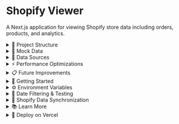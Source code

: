 # Shopify Viewer

A Next.js application for viewing Shopify store data including orders, products, and analytics.

<details>
<summary>📁 Project Structure</summary>

- `/app` - Next.js App Router pages and components
  - `/analytics` - Analytics dashboard
  - `/orders` - Orders management
  - `/products` - Products listing
  - `/sync` - Data synchronization with Shopify
  - `/api` - Server actions and API routes
- `/lib` - Shared utilities and libraries
  - `/hooks` - Custom React hooks
  - `/mock` - Mock data and UI helper functions
  - `/services` - API service layer abstractions
  - `/providers` - React providers for context
  - `/supabase` - Supabase client and database types
</details>

<details>
<summary>🧩 Mock Data</summary>

Mock data is centralized in the `/lib/mock` directory to maintain consistency across the application. This includes:

- Date range presets for filtering
- Sample sales data for analytics
- UI helper functions for rendering status badges and formatting
</details>

<details>
<summary>🔄 Data Sources</summary>

The application uses different data sources depending on the feature:

- **Real Data** - Products and Orders pages display real data fetched from the Supabase database and synchronized with Shopify
- **Mock Data** - The Analytics dashboard uses simulated data for demonstration purposes

When testing the application:
1. Products and Orders can be synchronized with your actual Shopify store data
2. Analytics visualizations use predefined sample data that does not reflect your actual store performance
</details>

<details>
<summary>⚡ Performance Optimizations</summary>

This project implements several performance and scalability optimizations:

- **React Query** - For efficient data fetching, caching, and state management
- **API Layer Abstraction** - Centralized service layer for all API operations
- **Server Actions** - Secure server-side API operations without exposing credentials
- **React 19** - Leveraging the new React compiler for automatic optimizations
</details>

<details>
<summary>📋 Future Improvements</summary>

### Database and ORM
- [ ] Implement a proper ORM (Prisma) for database operations
- [ ] Create migration scripts for database schema changes
- [ ] Add database schema visualization
- [ ] Implement database seeding for development environments

### Component Architecture
- [ ] Refactor repeating UI patterns into reusable components
- [ ] Create a component library for consistent UI elements
- [ ] Add Storybook for component documentation
- [ ] Implement component testing with React Testing Library

### Performance Enhancements
- [ ] Add virtualization for order/product tables for better pagination performance
- [ ] Implement data prefetching for common navigation paths
- [ ] Add bundle analysis and optimization
- [ ] Optimize API response caching strategies

### Developer Experience
- [ ] Add comprehensive TypeScript documentation
- [ ] Improve error handling and logging
- [ ] Create CI/CD pipeline for automated testing
- [ ] Add code quality checks with ESLint/Prettier
</details>

<details>
<summary>🚀 Getting Started</summary>

First, install dependencies:

```bash
npm install
# or
yarn install
```

The application is already configured with environment variables in the `.env` file at the root of the project.

Run the development server:

```bash
npm run dev
# or
yarn dev
```

Open [http://localhost:3000](http://localhost:3000) with your browser to see the application.
</details>

<details>
<summary>⚙️ Environment Variables</summary>

The application uses environment variables from the `.env` file in the root directory:

```
# Shopify API Credentials
SHOPIFY_SHOP_NAME="your-store.myshopify.com"
SHOPIFY_API_KEY="your_api_key"
SHOPIFY_API_SECRET="your_api_secret" 
SHOPIFY_API_VERSION="2024-01"
SHOPIFY_ACCESS_TOKEN="your_access_token"

# Application URL
NEXT_PUBLIC_APP_URL="http://localhost:3000"

# Supabase Configuration
NEXT_PUBLIC_SUPABASE_URL="your_supabase_url"
NEXT_PUBLIC_SUPABASE_API_KEY="your_supabase_anon_key"

# API Endpoints
NEXT_PUBLIC_SUPABASE_ORDERS_API_ENDPOINT="/api/supabase/orders"
NEXT_PUBLIC_SUPABASE_PRODUCTS_API_ENDPOINT="/api/supabase/products"
```

### Shopify API Configuration

The Server Actions connect directly to the Shopify Admin API using these environment variables:

- `SHOPIFY_SHOP_NAME`: Your Shopify store URL (e.g., "your-store.myshopify.com")
- `SHOPIFY_API_VERSION`: The Shopify API version to use (e.g., "2024-01")
- `SHOPIFY_ACCESS_TOKEN`: Your private Shopify Admin API access token

This project uses [`next/font`](https://nextjs.org/docs/app/building-your-application/optimizing/fonts) to automatically optimize and load [Inter](https://fonts.google.com/specimen/Inter), a modern sans-serif font.
</details>

<details>
<summary>📅 Date Filtering & Testing</summary>

### Date Filtering Logic

The application filters orders based on the **Shopify store's order processing date** (`processedAt`), not the date when orders were synced to our database.

### Example Test Dates

Here are a few example date ranges to test the filtering functionality:

| Test Case | Date Range | Expected Result |
|-----------|------------|-----------------|
| Recent Orders | 2023-12-01 to 2023-12-31 | Orders from December 2023 |
| Black Friday | 2023-11-24 to 2023-11-27 | Holiday shopping period orders |
| All Orders | Leave dates empty, click "View All Orders" | Complete order history |

> **Note**: The demo environment contains sample data primarily from 2023-2024.

To test the date filter:
1. Select a date range using the date pickers
2. Click "Apply" or use a preset button like "Last 7 Days" 
3. Verify the displayed orders match your selected dates
4. Use "View All Orders" to reset filters

### Testing Date Filters

To test the date filtering functionality:

1. **Setup Test Environment**
   ```bash
   # Start the development server
   npm run dev
   ```

2. **Manual Testing**
   - Navigate to the Orders page
   - Use the date picker to select different date ranges
   - Verify that the orders displayed match the expected date range
   - Test edge cases such as:
     - Selecting dates with no orders
     - Selecting a single day
     - Selecting a very wide date range

3. **API Testing**
   - Use the API directly to verify filtering:
   ```bash
   # Replace with your actual base URL and date parameters
   curl "http://localhost:3000/api/supabase/orders?startDate=2023-01-01&endDate=2023-01-31"
   ```

4. **Testing Preset Date Ranges**
   - Click the preset date range buttons ("Last 7 days", "Last 30 days", etc.)
   - Verify that the correct date range is applied and the appropriate orders are displayed

5. **View All Orders**
   - Click the "View All Orders" button to clear date filters
   - Verify that all orders are displayed regardless of date

Note that if you need to filter by database sync date instead, this would require schema modifications and API changes.
</details>

<details>
<summary>🔄 Shopify Data Synchronization</summary>

The application provides functionality to synchronize products and orders from your Shopify store to the Supabase database.

### How Synchronization Works

1. **Products Synchronization**
   - Click the "Sync Products" button on the Products page
   - The app connects to the Shopify GraphQL Admin API using your credentials
   - Products, variants, and images are fetched from Shopify
   - Data is then stored in the Supabase database with proper relationships
   - Existing products are updated and new products are added

2. **Orders Synchronization**
   - Select a date range on the Orders page
   - Click the "Sync Orders" button
   - The app fetches orders from the specified date range from Shopify
   - Orders and related data (line items, addresses, customers) are stored in Supabase
   - The system maintains relationships between orders and products

### Synchronization Flow

```
UI Request → API Route → Shopify GraphQL API → Transform Data → Supabase Database
```

Each synchronization operation provides real-time feedback through toast notifications, indicating whether the sync was successful or if any errors occurred.

### Technical Implementation

The synchronization is implemented through server-side API routes:
- `/api/shopify/products/sync`: Syncs all products from the Shopify store
- `/api/shopify/orders/sync`: Syncs orders from a specified date range

These endpoints authenticate with Shopify using your store credentials from environment variables, then use the Shopify Admin API to fetch the data. The data is then processed and stored in the Supabase database using the Supabase client's `upsert` functionality to avoid duplicates.

### Testing Synchronization

To test the synchronization:
1. Ensure your Shopify API credentials are correctly set in the environment variables
2. Click the "Sync Products" button on the Products page
3. For Orders, select a date range and click "Sync Orders"
4. Check the updated listings to verify the data was imported correctly
</details>

<details>
<summary>📚 Learn More</summary>

To learn more about Next.js, take a look at the following resources:

- [Next.js Documentation](https://nextjs.org/docs) - learn about Next.js features and API.
- [Learn Next.js](https://nextjs.org/learn) - an interactive Next.js tutorial.

You can check out [the Next.js GitHub repository](https://github.com/vercel/next.js) - your feedback and contributions are welcome!
</details>

<details>
<summary>🚢 Deploy on Vercel</summary>

The easiest way to deploy your Next.js app is to use the [Vercel Platform](https://vercel.com/new?utm_medium=default-template&filter=next.js&utm_source=create-next-app&utm_campaign=create-next-app-readme) from the creators of Next.js.

Check out our [Next.js deployment documentation](https://nextjs.org/docs/app/building-your-application/deploying) for more details.
</details>

